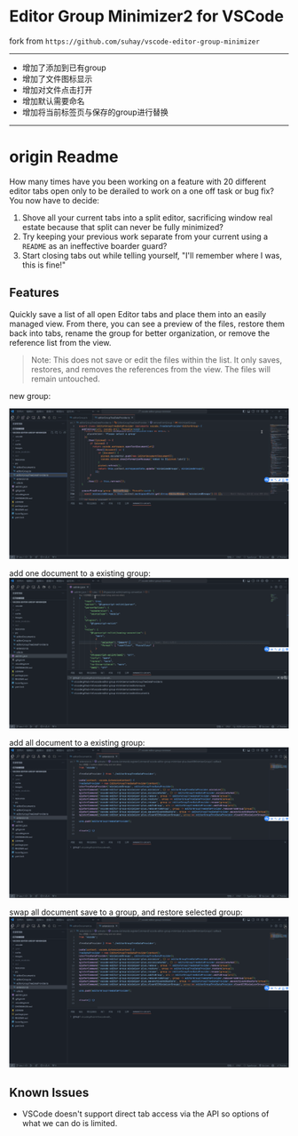 # Editor Group Minimizer2 for VSCode

fork from `https://github.com/suhay/vscode-editor-group-minimizer`

--------

- 增加了添加到已有group
- 增加了文件图标显示
- 增加对文件点击打开
- 增加默认需要命名
- 增加将当前标签页与保存的group进行替换
-------

# origin Readme

How many times have you been working on a feature with 20 different editor tabs open only to be derailed to work on a one off task or bug fix? You now have to decide:

1. Shove all your current tabs into a split editor, sacrificing window real estate because that split can never be fully minimized?
2. Try keeping your previous work separate from your current using a `README` as an ineffective boarder guard?
3. Start closing tabs out while telling yourself, "I'll remember where I was, this is fine!"

## Features

Quickly save a list of all open Editor tabs and place them into an easily managed view. From there, you can see a preview of the files, restore them back into tabs, rename the group for better organization, or remove the reference list from the view.

> Note: This does not save or edit the files within the list. It only saves, restores, and removes the references from the view. The files will remain untouched.

new group:

![new group](images/新建.gif)

add one document to a existing group:
![add one document to a existing group](images/添加单文件到组.gif)

add all document to a existing group:
![add all document to a existing group](images/添加到组.gif)

swap all document save to a group, and restore selected group:
![swap all document save to a group, and restore selected group](images/添加到组.gif)


## Known Issues

 - VSCode doesn't support direct tab access via the API so options of what we can do is limited.
